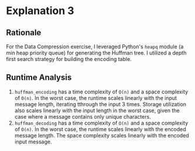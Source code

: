 # Explanation 3

## Rationale
For the Data Compression exercise, I leveraged Python's `heapq` module (a min heap priority queue) for generating the Huffman tree. I utilized a depth first search strategy for building the encoding table.

## Runtime Analysis
1. `huffman_encoding` has a time complexity of `O(n)` and a space complexity of `O(n)`. In the worst case, the runtime scales linearly with the input message length, iterating tthrough the input 3 times. Storage utilization also scales linearly with the input length in the worst case, given the case where a message contains only unique characters.
2. `huffman_decoding` has a time complexity of `O(n)` and a space complexity of `O(n)`. In the worst case, the runtime scales linearly with the encoded message length. The space complexity scales linearly with the encoded input message.